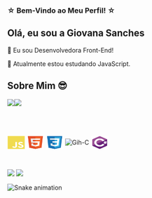 ### ☆ Bem-Vindo ao Meu Perfil! ☆

## Olá, eu sou a Giovana Sanches 

🌱 Eu sou Desenvolvedora Front-End!

🌿 Atualmente estou estudando JavaScript.


## Sobre Mim 😎

<p align="left">
  <a href="https://github.com/Gih2139Sanches">
  <img align="left" src="https://github-readme-stats.vercel.app/api?username=Gih2139Sanches&show_icons=true&theme=tokyonight&include_all_commits=true&count_private=true"/>
  </a>
  <a href="https://github.com/Gih2139Sanches">
  <img src="https://github-readme-stats.vercel.app/api/top-langs/?username=Gih2139Sanches&langs_count=8&theme=tokyonight"/>
  </a>
</p>

  <div style="display: inline_block"></br></br></br>
  <img align="center" alt="Gih-Js" height="30" width="40" src="https://raw.githubusercontent.com/devicons/devicon/master/icons/javascript/javascript-plain.svg">
  <img align="center" alt="Gih-HTML" height="30" width="40" src="https://raw.githubusercontent.com/devicons/devicon/master/icons/html5/html5-original.svg">
  <img align="center" alt="Gih-CSS" height="30" width="40" src="https://raw.githubusercontent.com/devicons/devicon/master/icons/css3/css3-original.svg">
  <img align="center" alt="Gih-C" height="30" width="40" src="https://cdn.jsdelivr.net/gh/devicons/devicon/icons/c/c-original.svg" />
  <img align="center" alt="Gih-Csharp" height="30" width="40" src="https://raw.githubusercontent.com/devicons/devicon/master/icons/csharp/csharp-original.svg">
</div>
  
  ##

  <div> </br>
  <a href="https://www.instagram.com/giovana_sanch/?hl=pt-br" target="_blank"><img src="https://img.shields.io/badge/-Instagram-%23E4405F?style=for-the-badge&logo=instagram&logoColor=white" target="_blank"></a> 
  <a href="https://www.linkedin.com/in/giovana-sanches-clemente-86041b196/" target="_blank"><img src="https://img.shields.io/badge/-LinkedIn-%230077B5?style=for-the-badge&logo=linkedin&logoColor=white" target="_blank"></a> 
 
  ![Snake animation](https://github.com/Gih2139Sanches/Gih2139Sanches/blob/output/github-contribution-grid-snake.svg)
 
</div>
